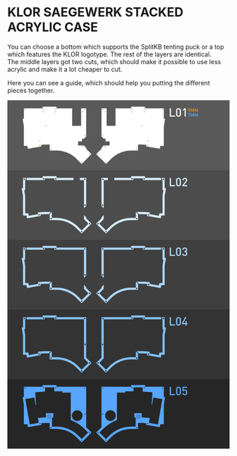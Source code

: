 # KLOR SAEGEWERK STACKED ACRYLIC CASE

You can choose a bottom which supports the SplitKB tenting puck or a top which features the KLOR logotype. The rest of the layers are identical.\
The middle layers got two cuts, which should make it possible to use less acrylic and make it a lot cheaper to cut.

Here you can see a guide, which should help you putting the different pieces together.

![Saegewerk Puzzleguide](docs/KLOR_saegewerk_puzzleguide.svg)